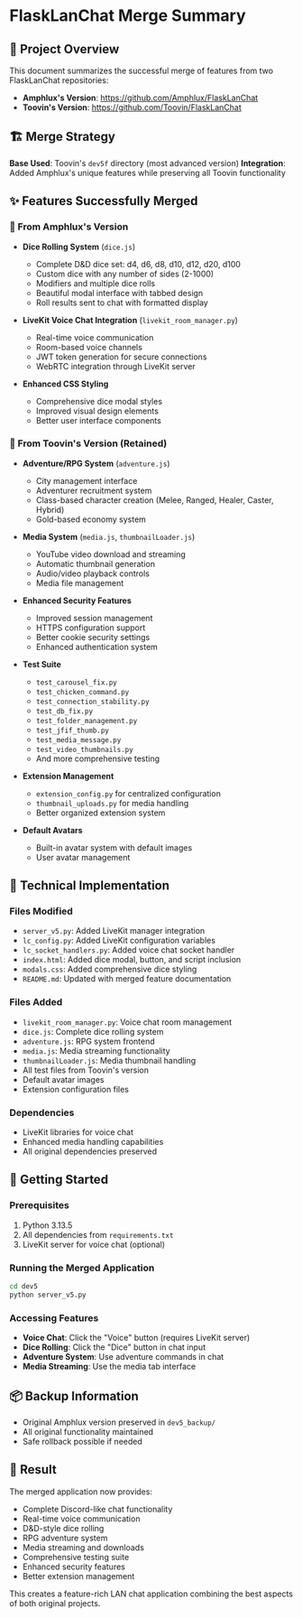 # FlaskLanChat Merge Summary

## 🎯 Project Overview
This document summarizes the successful merge of features from two FlaskLanChat repositories:
- **Amphlux's Version**: https://github.com/Amphlux/FlaskLanChat
- **Toovin's Version**: https://github.com/Toovin/FlaskLanChat

## 🏗️ Merge Strategy
**Base Used**: Toovin's `dev5f` directory (most advanced version)
**Integration**: Added Amphlux's unique features while preserving all Toovin functionality

## ✨ Features Successfully Merged

### 🎲 From Amphlux's Version
- **Dice Rolling System** (`dice.js`)
  - Complete D&D dice set: d4, d6, d8, d10, d12, d20, d100
  - Custom dice with any number of sides (2-1000)
  - Modifiers and multiple dice rolls
  - Beautiful modal interface with tabbed design
  - Roll results sent to chat with formatted display

- **LiveKit Voice Chat Integration** (`livekit_room_manager.py`)
  - Real-time voice communication
  - Room-based voice channels
  - JWT token generation for secure connections
  - WebRTC integration through LiveKit server

- **Enhanced CSS Styling**
  - Comprehensive dice modal styles
  - Improved visual design elements
  - Better user interface components

### 🏰 From Toovin's Version (Retained)
- **Adventure/RPG System** (`adventure.js`)
  - City management interface
  - Adventurer recruitment system
  - Class-based character creation (Melee, Ranged, Healer, Caster, Hybrid)
  - Gold-based economy system

- **Media System** (`media.js`, `thumbnailLoader.js`)
  - YouTube video download and streaming
  - Automatic thumbnail generation
  - Audio/video playback controls
  - Media file management

- **Enhanced Security Features**
  - Improved session management
  - HTTPS configuration support
  - Better cookie security settings
  - Enhanced authentication system

- **Test Suite**
  - `test_carousel_fix.py`
  - `test_chicken_command.py` 
  - `test_connection_stability.py`
  - `test_db_fix.py`
  - `test_folder_management.py`
  - `test_jfif_thumb.py`
  - `test_media_message.py`
  - `test_video_thumbnails.py`
  - And more comprehensive testing

- **Extension Management**
  - `extension_config.py` for centralized configuration
  - `thumbnail_uploads.py` for media handling
  - Better organized extension system

- **Default Avatars**
  - Built-in avatar system with default images
  - User avatar management

## 🔧 Technical Implementation

### Files Modified
- `server_v5.py`: Added LiveKit manager integration
- `lc_config.py`: Added LiveKit configuration variables
- `lc_socket_handlers.py`: Added voice chat socket handler
- `index.html`: Added dice modal, button, and script inclusion
- `modals.css`: Added comprehensive dice styling
- `README.md`: Updated with merged feature documentation

### Files Added
- `livekit_room_manager.py`: Voice chat room management
- `dice.js`: Complete dice rolling system
- `adventure.js`: RPG system frontend
- `media.js`: Media streaming functionality
- `thumbnailLoader.js`: Media thumbnail handling
- All test files from Toovin's version
- Default avatar images
- Extension configuration files

### Dependencies
- LiveKit libraries for voice chat
- Enhanced media handling capabilities
- All original dependencies preserved

## 🚀 Getting Started

### Prerequisites
1. Python 3.13.5
2. All dependencies from `requirements.txt`
3. LiveKit server for voice chat (optional)

### Running the Merged Application
```bash
cd dev5
python server_v5.py
```

### Accessing Features
- **Voice Chat**: Click the "Voice" button (requires LiveKit server)
- **Dice Rolling**: Click the "Dice" button in chat input
- **Adventure System**: Use adventure commands in chat
- **Media Streaming**: Use the media tab interface

## 📦 Backup Information
- Original Amphlux version preserved in `dev5_backup/`
- All original functionality maintained
- Safe rollback possible if needed

## 🎉 Result
The merged application now provides:
- Complete Discord-like chat functionality
- Real-time voice communication
- D&D-style dice rolling
- RPG adventure system
- Media streaming and downloads
- Comprehensive testing suite
- Enhanced security features
- Better extension management

This creates a feature-rich LAN chat application combining the best aspects of both original projects.